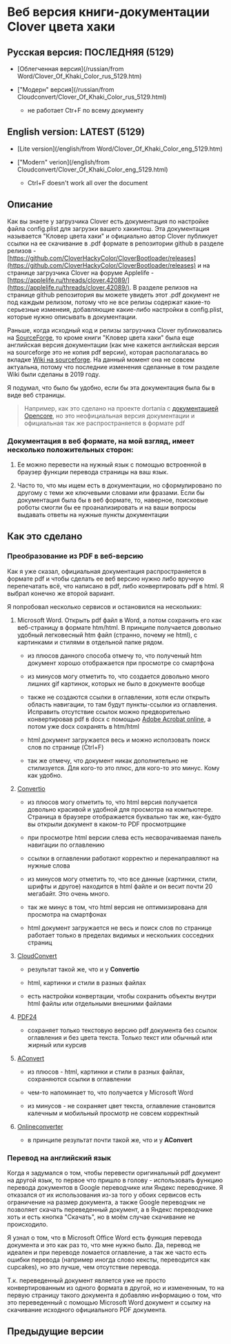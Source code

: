 # Веб версия книги-документации Clover цвета хаки

## Русская версия: ПОСЛЕДНЯЯ (5129)

- [Облегченная версия](/russian/from Word/Clover_Of_Khaki_Color_rus_5129.htm)

- ["Модерн" версия](/russian/from Cloudconvert/Clover_Of_Khaki_Color_rus_5129.html)

    - не работает Ctr+F по всему документу

## English version: LATEST (5129)

- [Lite version](/english/from Word/Clover_Of_Khaki_Color_eng_5129.htm)

- ["Modern" verion](/english/from Cloudconvert/Clover_Of_Khaki_Color_eng_5129.html)
    - Ctrl+F doesn't work all over the document

## Описание

Как вы знаете у загрузчика Clover есть документация по настройке файла config.plist для загрузки вашего хакинтош. Эта документация называется "Кловер цвета хаки" и официально автор Clover публикует ссылки на ее скачивание в .pdf формате в репозитории github в разделе релизов - [https://github.com/CloverHackyColor/CloverBootloader/releases](https://github.com/CloverHackyColor/CloverBootloader/releases) и на странице загрузчика Clover на форуме Applelife - [https://applelife.ru/threads/clover.42089/](https://applelife.ru/threads/clover.42089/). В разделе релизов на странице github репозитория вы можете увидеть этот .pdf документ не под каждым релизом, потому что не все релизы содержат какие-то серьезные изменеия, добавляющие какие-либо настройки в config.plist, которые нужно описывать в документации.

Раньше, когда исходный код и релизы загрузчика Clover публиковались на [SourceForge](https://sourceforge.net/projects/cloverefiboot/), то кроме книги "Кловер цвета хаки" была еще английская версия документации (как мне кажется английская версия на sourceforge это не копия pdf версии), которая располагалась во вкладке [Wiki на sourceforge](https://sourceforge.net/p/cloverefiboot/wiki/Home/). На данный момент она не совсем актуальна, потому что последние изменения сделанные в том разделе Wiki были сделаны в 2019 году.

Я подумал, что было бы удобно, если бы эта документация была бы в виде веб страницы.

> Например, как это сделано на проекте dortania с [документацией Opencore](https://dortania.github.io/docs/release/Configuration.html), но это неофициальная версия документации и официальная так же распространяется в формате pdf

### Документация в веб формате, на мой взгляд, имеет несколько положительных сторон:

1. Ее можно перевести на нужный язык с помощью встроенной в браузер функции перевода страницы на ваш язык.

2. Часто то, что мы ищем есть в документации, но сформулировано по другому с теми же ключевыми словами или фразами. Если бы документация была бы в веб формате, то, наверное, поисковые роботы смогли бы ее проанализировать и на ваши вопросы выдавать ответы на нужные пункты документации

## Как это сделано

### Преобразование из PDF в веб-версию

Как я уже сказал, официальная документация распространяется в формате pdf и чтобы сделать ее веб версию нужно либо вручную перепечатать всё, что написано в pdf, либо конвертировать pdf в html. Я выбрал конечно же второй вариант.

Я попробовал несколько сервисов и остановился на нескольких:

1. Microsoft Word. Открыть pdf файл в Word, а потом сохранить его как веб-страницу в формате htm/html. В принципе получается довольно удобный легковесный htm файл (странно, почему не html), с картинками и стилями в отдельной папке рядом.

    - из плюсов данного способа отмечу то, что полученый htm документ хорошо отображается при просмотре со смартфона

    - из минусов могу отметить то, что создается довольно много лишних gif картинок, которых не было в документе вообще

    - также не создаются ссылки в оглавлении, хотя если открыть область навигации, то там будут пункты-ссылки из оглавления. Исправить отсутствие ссылок можно предворительно конвертировав pdf в docx с помощью [Adobe Acrobat online](https://www.adobe.com/ru/acrobat/online/pdf-to-word.html), а потом уже docx сохранять в htm/html

    - html документ загружается весь и можно исползовать поиск слов по странице (Ctrl+F)

    - так же отмечу, что документ никак дополнительно не стилизуется. Для кого-то это плюс, для кого-то это минус. Кому как удобно.

2. [Convertio](https://convertio.co/pdf-html/)

    - из плюсов могу отметить то, что html версия получается довольно красивой и удобной для просмотра на компьютере. Страница в браузере отображается буквально так же, как-будто вы открыли документ в каком-то PDF просмотрщике

    - при просмотре html версии слева есть несворачиваемая панель навигации по оглавлению

    - ссылки в оглавлении работают корректно и перенаправляют на нужные слова

    - из минусов могу отметить то, что все данные (картинки, стили, шрифты и другое) находится в html файле и он весит почти 20 мегабайт. Это очень много.

    - так же минус в том, что html версия не оптимизирована для просмотра на смартфонах

    - html документ загружается не весь и поиск слов по странице работает только в пределах видимых и нескольких сосседних страниц

3. [CloudConvert](https://cloudconvert.com/pdf-to-html)

    - результат такой же, что и у **Convertio**

    - html, картинки и стили в разных файлах

    - есть настройки конвертации, чтобы сохранить объекты внутри html файлы или отдельными внешними файлами

4. [PDF24](https://tools.pdf24.org/)

    - сохраняет только текстовую версию pdf документа без ссылок оглавления и без цвета текста. Только текст или обычный или жирный или курсив

5. [AConvert](https://www.aconvert.com/pdf/pdf-to-html/)

    - из плюсов - html, картинки и стили в разных файлах, сохраняются ссылки в оглавлении

    - чем-то напоминает то, что получается у Microsoft Word

    - из минусов - не сохраняет цвет текста, оглавление становится калечным и мобильный просмотр не совсем корректный

6. [Onlineconverter](https://www.onlineconverter.com/pdf-to-html)

    - в принципе результат почти такой же, что и у **AConvert**

### Перевод на английский язык

Когда я задумался о том, чтобы перевести оригинальный pdf документ на другой язык, то первое что пришло в голову - использовать функцию перевода документов в Google переводчике или Яндекс переводчике. Я отказался от их использования из-за того у обоих сервисов есть ограничение на размер документа, а также Google переводчик не позволяет скачать переведенный документ, а в Яндекс переводчике хоть и есть кнопка "Скачать", но в моём случае скачивание не происходило.

Я узнал о том, что в Microsoft Office Word есть функция перевода документа и это как раз то, что мне нужно было. Да, перевод не идеален и при переводе ломается оглавление, а так же часто есть ошибки перевода (например иногда слово кексты, переводится как cupcakes), но это лучше, чем отсутствие перевода.

Т.к. переведенный документ является уже не просто конвертированным из одного формата в другой, но и измененным, то на первую страницу такого документа я добавляю информацию о том, что это переведенный с помощью Microsoft Word документ и ссылку на скачивание исходного официального PDF документа.

## Предыдущие версии